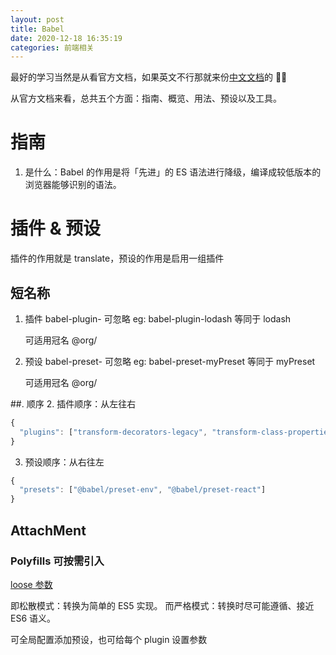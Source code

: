 ```yaml
---
layout: post
title: Babel
date: 2020-12-18 16:35:19
categories: 前端相关
---
```


最好的学习当然是从看官方文档，如果英文不行那就来份[中文文档](https://www.babeljs.cn/)的 🤦‍♀️

从官方文档来看，总共五个方面：指南、概览、用法、预设以及工具。

# 指南

1. 是什么：Babel 的作用是将「先进」的 ES 语法进行降级，编译成较低版本的浏览器能够识别的语法。

#  插件 & 预设

插件的作用就是 translate，预设的作用是启用一组插件

## 短名称
1. 插件 babel-plugin- 可忽略
	eg: babel-plugin-lodash 等同于 lodash

	可适用冠名 @org/

2. 预设 babel-preset- 可忽略
	eg: babel-preset-myPreset 等同于 myPreset

	可适用冠名 @org/

##. 顺序
2. 插件顺序：从左往右

```js
{
  "plugins": ["transform-decorators-legacy", "transform-class-properties"]
}
```

3. 预设顺序：从右往左

```js
{
  "presets": ["@babel/preset-env", "@babel/preset-react"]
}
```

## AttachMent

### Polyfills 可按需引入

[loose 参数](https://betgar.github.io/2019/07/30/babel6-loose-mode/)

即松散模式：转换为简单的 ES5 实现。
而严格模式：转换时尽可能遵循、接近 ES6 语义。

可全局配置添加预设，也可给每个 plugin 设置参数


